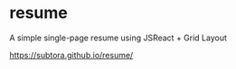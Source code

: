 # resume

A simple single-page resume using JSReact + Grid Layout

https://subtora.github.io/resume/
